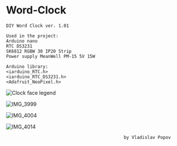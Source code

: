 # Word-Clock

    DIY Word Clock ver. 1.01
    
    Used in the project:
    Arduino nano
    RTC DS3231
    SK6812 RGBW 30 IP20 Strip
    Power supply MeanWell PM-15 5V 15W 
    
    Arduino library:
    <iarduino_RTC.h>
    <iarduino_RTC_DS3231.h>
    <Adafruit_NeoPixel.h>

    
![Clock face legend](https://user-images.githubusercontent.com/57004611/136710671-b5d0b22a-1689-4ee5-b3a9-e43075b941ad.png)

![IMG_3999](https://user-images.githubusercontent.com/57004611/136710193-847cdba0-7186-4b7f-a455-b7688d1bcac7.jpeg)

![IMG_4004](https://user-images.githubusercontent.com/57004611/136710241-38d9e386-dc05-4fae-b639-5d14ceb0c4eb.jpeg)

![IMG_4014](https://user-images.githubusercontent.com/57004611/136710839-40a32af2-10ab-4891-a837-c4c69a9cac31.jpeg)

                                                 by Vladislav Popov
